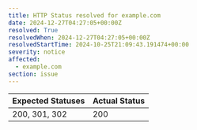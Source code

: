 ```yaml
---
title: HTTP Status resolved for example.com
date: 2024-12-27T04:27:05+00:00Z
resolved: True
resolvedWhen: 2024-12-27T04:27:05+00:00Z
resolvedStartTime: 2024-10-25T21:09:43.191474+00:00
severity: notice
affected:
  - example.com
section: issue
---
```


| Expected Statuses | Actual Status  |
|-------------------|----------------|
| 200, 301, 302 | 200 |
